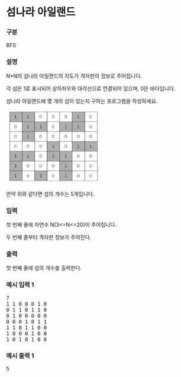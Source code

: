 # 섬나라 아일랜드

### 구분

<p>BFS</p>

### 설명

<p>N*N의 섬나라 아일랜드의 지도가 격자판의 정보로 주어집니다.</p>

<p>각 섬은 1로 표시되어 상하좌우와 대각선으로 연결되어 있으며, 0은 바다입니다.</p>

<p>섬나라 아일랜드에 몇 개의 섬이 있는지 구하는 프로그램을 작성하세요.</p>

<img src="./img.png" alt="img.png" width="250" height="200">

<p>만약 위와 같다면 섬의 개수는 5개입니다.</p>

### 입력

<p>첫 번째 줄에 자연수 N(3<=N<=20)이 주어집니다.</p>

<p>두 번째 줄부터 격자판 정보가 주어진다.</p>

### 출력

<p>첫 번째 줄에 섬의 개수를 출력한다.</p>

### 예시 입력 1

<pre>7
1 1 0 0 0 1 0
0 1 1 0 1 1 0
0 1 0 0 0 0 0
0 0 0 1 0 1 1
1 1 0 1 1 0 0
1 0 0 0 1 0 0
1 0 1 0 1 0 0</pre>

### 예시 출력 1

<pre>5</pre>